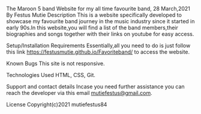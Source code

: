 The Maroon 5 band
Website for my all time favourite band, 28 March,2021
By Festus Mutie
Description
This is a website specifically developed to showcase my favourite band journey in the music industry since it started in early 90s.In this website,you will find a list of the band members,their biographies and songs together with their links on youtube for easy access.

Setup/Installation Requirements
Essentially,all you need to do is just follow this link https://festusmutie.github.io/Favoriteband/ to access the website.

Known Bugs
This site is not responsive.

Technologies Used
HTML, CSS, Git.

Support and contact details
Incase you need further assistance you can reach the developer via this email mutiefestus@gmail.com.

License
Copyright(c)2021 mutiefestus84